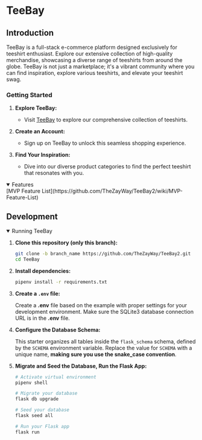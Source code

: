 # TeeBay

## Introduction

TeeBay is a full-stack e-commerce platform designed exclusively for teeshirt enthusiast. Explore our extensive collection of high-quality merchandise, showcasing a diverse range of teeshirts from around the globe. TeeBay is not just a marketplace; it's a vibrant community where you can find inspiration, explore various teeshirts, and elevate your teeshirt swag.

### Getting Started

1. **Explore TeeBay:**
   - Visit [TeeBay](https://teebay2.onrender.com/) to explore our comprehensive collection of teeshirts.

2. **Create an Account:**
   - Sign up on TeeBay to unlock this seamless shopping experience.

3. **Find Your Inspiration:**
   - Dive into our diverse product categories to find the perfect teeshirt that resonates with you.


<details open>
  <summary>Features</summary>
  [MVP Feature List](https://github.com/TheZayWay/TeeBay2/wiki/MVP-Feature-List)
</details>

## Development
<details open>
  <summary>Running TeeBay</summary>

  1. **Clone this repository (only this branch):**

      ```bash
      git clone -b branch_name https://github.com/TheZayWay/TeeBay2.git
      cd TeeBay
      ```

  2. **Install dependencies:**

      ```bash
      pipenv install -r requirements.txt
      ```

  3. **Create a `.env` file:**

      Create a **.env** file based on the example with proper settings for your development environment. Make sure the SQLite3 database connection URL is in the **.env** file.

  4. **Configure the Database Schema:**

      This starter organizes all tables inside the `flask_schema` schema, defined by the `SCHEMA` environment variable. Replace the value for `SCHEMA` with a unique name, **making sure you use the snake_case convention**.

  5. **Migrate and Seed the Database, Run the Flask App:**

      ```bash
      # Activate virtual environment
      pipenv shell

      # Migrate your database
      flask db upgrade

      # Seed your database
      flask seed all

      # Run your Flask app
      flask run
      ```

</details>
